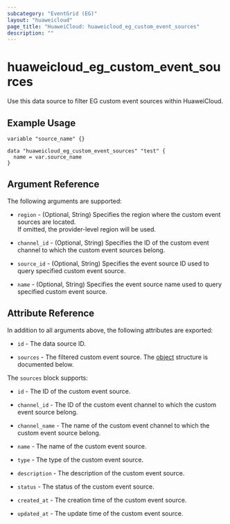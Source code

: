 ```yaml
---
subcategory: "EventGrid (EG)"
layout: "huaweicloud"
page_title: "HuaweiCloud: huaweicloud_eg_custom_event_sources"
description: ""
---
```


# huaweicloud_eg_custom_event_sources

Use this data source to filter EG custom event sources within HuaweiCloud.

## Example Usage

```hcl
variable "source_name" {}

data "huaweicloud_eg_custom_event_sources" "test" {
  name = var.source_name
}
```

## Argument Reference

The following arguments are supported:

* `region` - (Optional, String) Specifies the region where the custom event sources are located.  
  If omitted, the provider-level region will be used.

* `channel_id` - (Optional, String) Specifies the ID of the custom event channel to which the custom event sources
  belong.

* `source_id` - (Optional, String) Specifies the event source ID used to query specified custom event source.

* `name` - (Optional, String) Specifies the event source name used to query specified custom event source.

## Attribute Reference

In addition to all arguments above, the following attributes are exported:

* `id` - The data source ID.

* `sources` - The filtered custom event source.
  The [object](#eg_custom_event_sources) structure is documented below.

<a name="eg_custom_event_sources"></a>
The `sources` block supports:

* `id` - The ID of the custom event source.

* `channel_id` - The ID of the custom event channel to which the custom event source belong.

* `channel_name` - The name of the custom event channel to which the custom event source belong.

* `name` - The name of the custom event source.

* `type` - The type of the custom event source.

* `description` - The description of the custom event source.

* `status` - The status of the custom event source.

* `created_at` - The creation time of the custom event source.

* `updated_at` - The update time of the custom event source.
